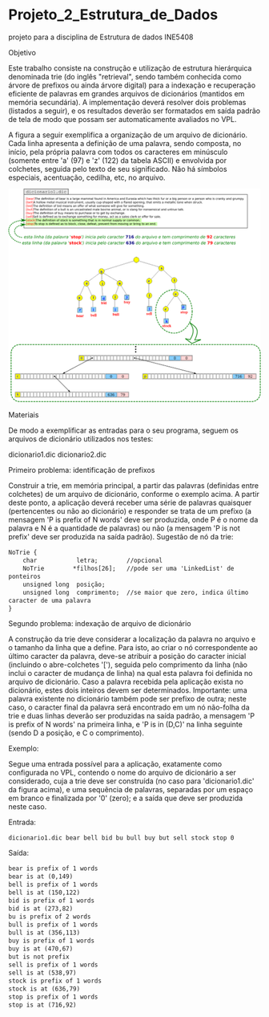 # Projeto_2_Estrutura_de_Dados 

projeto para a disciplina de Estrutura de dados INE5408

Objetivo

Este trabalho consiste na construção e utilização de estrutura hierárquica denominada trie (do inglês "retrieval", sendo também conhecida como árvore de prefixos ou ainda árvore digital) para a indexação e recuperação eficiente de palavras em grandes arquivos de dicionários (mantidos em memória secundária). A implementação deverá resolver dois problemas (listados a seguir), e os resultados deverão ser formatados em saída padrão de tela de modo que possam ser automaticamente avaliados no VPL.

A figura a seguir exemplifica a organização de um arquivo de dicionário. Cada linha apresenta a definição de uma palavra, sendo composta, no início, pela própria palavra com todos os caracteres em minúsculo (somente entre 'a' (97) e 'z' (122) da tabela ASCII) e envolvida por colchetes, seguida pelo texto de seu significado. Não há símbolos especiais, acentuação, cedilha, etc, no arquivo.

![Trie](trie.jpeg)

Materiais

De modo a exemplificar as entradas para o seu programa, seguem os arquivos de dicionário utilizados nos testes:

dicionario1.dic
dicionario2.dic

Primeiro problema: identificação de prefixos

Construir a trie, em memória principal, a partir das palavras (definidas entre colchetes) de um arquivo de dicionário, conforme o exemplo acima. A partir deste ponto, a aplicação deverá receber uma série de palavras quaisquer (pertencentes ou não ao dicionário) e responder se trata de um prefixo (a mensagem 'P is prefix of N words' deve ser produzida, onde P é o nome da palavra e N é a quantidade de palavras) ou não (a mensagem 'P is not prefix' deve ser produzida na saída padrão). Sugestão de nó da trie:

```
NoTrie {
    char           letra;        //opcional
    NoTrie        *filhos[26];   //pode ser uma 'LinkedList' de ponteiros
    unsigned long  posição;
    unsigned long  comprimento;  //se maior que zero, indica último caracter de uma palavra
}
```

Segundo problema: indexação de arquivo de dicionário

A construção da trie deve considerar a localização da palavra no arquivo e o tamanho da linha que a define. Para isto, ao criar o nó correspondente ao último caracter da palavra, deve-se atribuir a posição do caracter inicial (incluindo o abre-colchetes '['), seguida pelo comprimento da linha (não inclui o caracter de mudança de linha) na qual esta palavra foi definida no arquivo de dicionário. Caso a palavra recebida pela aplicação exista no dicionário, estes dois inteiros devem ser determinados. Importante: uma palavra existente no dicionário também pode ser prefixo de outra; neste caso, o caracter final da palavra será encontrado em um nó não-folha da trie e duas linhas deverão ser produzidas na saída padrão, a mensagem 'P is prefix of N words' na primeira linha, e 'P is in (D,C)' na linha seguinte (sendo D a posição, e C o comprimento).

Exemplo:

Segue uma entrada possível para a aplicação, exatamente como configurada no VPL, contendo o nome do arquivo de dicionário a ser considerado, cuja a trie deve ser construída (no caso para 'dicionario1.dic' da figura acima), e uma sequência de palavras, separadas por um espaço em branco e finalizada por '0' (zero); e a saída que deve ser produzida neste caso.

Entrada:

```
dicionario1.dic bear bell bid bu bull buy but sell stock stop 0
```

Saída:

```
bear is prefix of 1 words
bear is at (0,149)
bell is prefix of 1 words
bell is at (150,122)
bid is prefix of 1 words
bid is at (273,82)
bu is prefix of 2 words
bull is prefix of 1 words
bull is at (356,113)
buy is prefix of 1 words
buy is at (470,67)
but is not prefix
sell is prefix of 1 words
sell is at (538,97)
stock is prefix of 1 words
stock is at (636,79)
stop is prefix of 1 words
stop is at (716,92)
```
